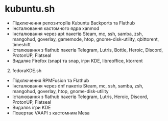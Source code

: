 # kubuntu.sh #
- Підключення репозиторіїв Kubuntu Backports та Flathub
- Інсталювання кастомного ядра xanmod
- Інсталювання через apt пакетів Steam, mc, ssh, samba, zsh, mangohud, goverlay, gamemode, htop, gnome-disk-utility, qbittorent, timeshift
- Істалювання з flathub пакетів Telegram, Lutris, Bottle, Heroic, Discord, ProtonUP, Flatseal
- Видаляє Firefox (snap) та snap, ігри KDE, libreoffice, ktorrent

2. fedoraKDE.sh
- Підключення RPMFusion та Flathub
- Інсталювання через dnf пакетів Steam, mc, ssh, samba, zsh, mangohud, goverlay,  htop, gnome-disk-utility
- Істалювання з flathub пакетів Telegram, Lutris, Heroic, Discord, ProtonUP, Flatseal
- Видаляє ігри KDE
- Повертає VAAPI з кастомним Mesa